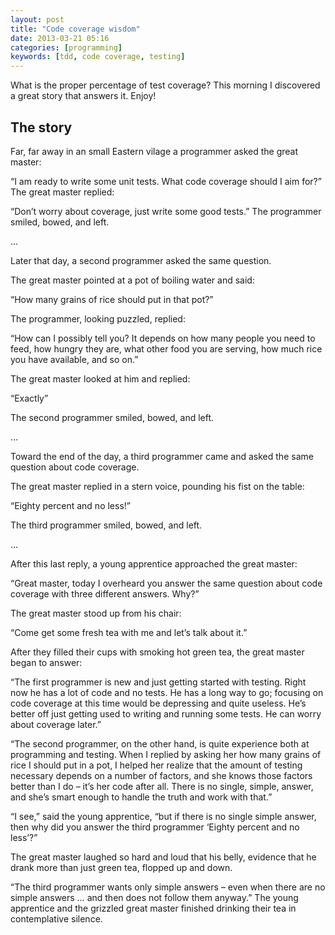 ```yaml
---
layout: post
title: "Code coverage wisdom"
date: 2013-03-21 05:16
categories: [programming]
keywords: [tdd, code coverage, testing]
---
```


What is the proper percentage of test coverage? This morning I discovered a great story that answers it. Enjoy!

## The story

Far, far away in an small Eastern vilage a programmer asked the great master:

“I am ready to write some unit tests. What code coverage should I aim for?”
The great master replied:

“Don’t worry about coverage, just write some good tests.”
The programmer smiled, bowed, and left.

...

Later that day, a second programmer asked the same question.

The great master pointed at a pot of boiling water and said:

“How many grains of rice should put in that pot?”

The programmer, looking puzzled, replied:

“How can I possibly tell you? It depends on how many people you need to feed, how hungry they are, what other food you are serving, how much rice you have available, and so on.”

The great master looked at him and replied:

“Exactly”

The second programmer smiled, bowed, and left.

...

Toward the end of the day, a third programmer came and asked the same question about code coverage.

The great master replied in a stern voice, pounding his fist on the table:

“Eighty percent and no less!”

The third programmer smiled, bowed, and left.

...

After this last reply, a young apprentice approached the great master:

“Great master, today I overheard you answer the same question about code coverage with three different answers. Why?”

The great master stood up from his chair:

“Come get some fresh tea with me and let’s talk about it.”

After they filled their cups with smoking hot green tea, the great master began to answer:

“The first programmer is new and just getting started with testing. Right now he has a lot of code and no tests. He has a long way to go; focusing on code coverage at this time would be depressing and quite useless. He’s better off just getting used to writing and running some tests. He can worry about coverage later.”

“The second programmer, on the other hand, is quite experience both at programming and testing. When I replied by asking her how many grains of rice I should put in a pot, I helped her realize that the amount of testing necessary depends on a number of factors, and she knows those factors better than I do – it’s her code after all. There is no single, simple, answer, and she’s smart enough to handle the truth and work with that.”

“I see,” said the young apprentice, “but if there is no single simple answer, then why did you answer the third programmer ‘Eighty percent and no less’?”

The great master laughed so hard and loud that his belly, evidence that he drank more than just green tea, flopped up and down.

“The third programmer wants only simple answers – even when there are no simple answers … and then does not follow them anyway.”
The young apprentice and the grizzled great master finished drinking their tea in contemplative silence.
